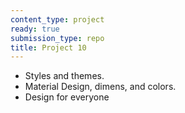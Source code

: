 ```yaml
---
content_type: project
ready: true
submission_type: repo
title: Project 10
---
```


- Styles and themes.
- Material Design, dimens, and colors.
- Design for everyone

